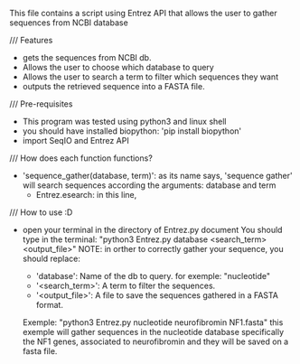 This file contains a script using Entrez API that allows the user to gather sequences from NCBI database

/// Features

- gets the sequences from NCBI db.
- Allows the user to choose which database to query
- Allows the user to search a term to filter which sequences they want
- outputs the retrieved sequence into a FASTA file.

/// Pre-requisites

- This program was tested using python3 and linux shell
- you should have installed biopython: 'pip install biopython'
- import SeqIO and Entrez API

/// How does each function functions?

- 'sequence_gather(database, term)': as its name says, 'sequence gather' will search sequences according the
arguments: database and term
    - Entrez.esearch: in this line, 

/// How to use :D

- open your terminal in the directory of Entrez.py document
  You should type in the terminal: "python3 Entrez.py database <search_term> <output_file>"
  NOTE: in orther to correctly gather your sequence, you should replace:
    - 'database': Name of the db to query. for exemple: "nucleotide"
    - '<search_term>': A term to filter the sequences.
    - '<output_file>': A file to save the sequences gathered in a FASTA format.
  
  Exemple: "python3 Entrez.py nucleotide neurofibromin NF1.fasta"
    this exemple will gather sequences in the nucleotide database specifically the NF1 genes, associated to
  neurofibromin and they will be saved on a fasta file.

